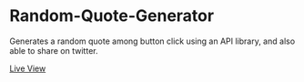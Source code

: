 # Random-Quote-Generator
<p>Generates a random quote among button click using an API library, and also able to share on twitter.</p>
<a href="https://ehuzieran.github.io/quoteGenerator/">Live View </a>

